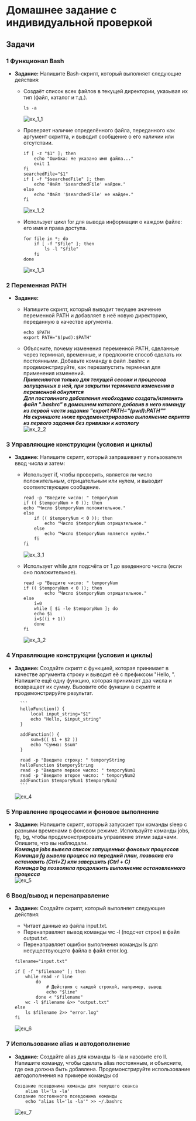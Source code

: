 # Домашнее задание с индивидуальной проверкой
##  Задачи
###   1 Функционал Bash

* **Задание:** Напишите Bash-скрипт, который выполняет следующие действия:
    -	Создаёт список всех файлов в текущей директории, указывая их тип (файл, каталог и т.д.).<br />
        
        ```
        ls -a
        ```
        ![ex_1_1](HW_1_1.PNG)
    -  Проверяет наличие определённого файла, переданного как аргумент скрипта, и выводит сообщение о его наличии или отсутствии.<br />

        ```
        if [ -z "$1" ]; then
            echo "Ошибка: Не указано имя файла..."
            exit 1
        fi
        searchedFile="$1"
        if [ -f "$searchedFile" ]; then 
            echo "Файл '$searchedFile' найден."
        else
            echo "Файл '$searchedFile' не найден."
        fi
        ```
        ![ex_1_2](HW_1_2.PNG)

    -  Использует цикл for для вывода информации о каждом файле: его имя и права доступа.<br />
        
        ```
        for file in *; do
            if [ -f "$file" ]; then
                ls -l "$file"
            fi
        done
        ```
        ![ex_1_3](HW_1_3.PNG)
###   2 Переменная PATH
* **Задание:**
    -	Напишите скрипт, который выводит текущее значение переменной PATH и добавляет в неё новую директорию, переданную в качестве аргумента.

        ```
        echo $PATH
        export PATH="$(pwd):$PATH"
        ```
    
    -	Объясните, почему изменения переменной PATH, сделанные через терминал, временные, и предложите способ сделать их постоянными. Добавьте команду в файл .bashrc и продемонстрируйте, как перезапустить терминал для применения изменений.<br />
    <b><i>Применяются только для текущей сессии и процессов запущенных в ней, при закрытии терминала  изменения в переменной обнулятся<br />
    Для постоянного добавления необходимо создать/изменить файл ".bashrc" в домашнем каталоге добавив в него команду из первой части задания "export PATH="$(pwd):$PATH""<br />
    На скриншоте ниже продемонстрировано выполнение скрипта из первого задания без привязки к каталогу</b></i><br />
    ![ex_2_2](HW_2_2.PNG)
###   3 Управляющие конструкции (условия и циклы)
* **Задание:** Напишите скрипт, который запрашивает у пользователя ввод числа и затем:
    -	Использует if, чтобы проверить, является ли число положительным, отрицательным или нулем, и выводит соответствующее сообщение.

        ```
        read -p "Введите число: " temporyNum
        if (( $temporyNum > 0 )); then
        echo "Число $temporyNum положительное."
        else
            if (( $temporyNum < 0 )); then
                echo "Число $temporyNum отрицательное."
            else
                echo "Число $temporyNum является нулём."
            fi
        fi
        ```
        ![ex_3_1](HW_3_1.PNG)
    -	Использует while для подсчёта от 1 до введенного числа (если оно положительное).

        ```
        read -p "Введите число: " temporyNum
        if (( $temporyNum < 0 )); then
                echo "Число $temporyNum отрицательное."
        else
            i=0
            while [ $i -le $temporyNum ]; do
            echo $i
            i=$((i + 1))
            done
        fi
        ```
        ![ex_3_2](HW_3_2.PNG)
###   4 Управляющие конструкции (условия и циклы)
* **Задание:** Создайте скрипт с функцией, которая принимает в качестве аргумента строку и выводит её с префиксом "Hello, ". Напишите ещё одну функцию, которая принимает два числа и возвращает их сумму. Вызовите обе функции в скрипте и продемонстрируйте результат.

        ```
        helloFunction() {
            local input_string="$1"
            echo "Hello, $input_string"
        }

        addFunction() {
            sum=$(( $1 + $2 ))
            echo "Сумма: $sum"
        }

        read -p "Введите строку: " temporyString
        helloFunction $temporyString
        read -p "Введите первое число: " temporyNum1
        read -p "Введите второе число: " temporyNum2
        addFunction $temporyNum1 $temporyNum2
        ```

    ![ex_4](HW_4.PNG)
###   5 Управление процессами и фоновое выполнение
* **Задание:** Напишите скрипт, который запускает три команды sleep с разными временами в фоновом режиме. Используйте команды jobs, fg, bg, чтобы продемонстрировать управление этими задачами. Опишите, что вы наблюдали.<br />
    <b><i>
    Команда jobs вывела список запущенных фоновых процессов<br />
    Команда fg вывела процесс на передний план, позволив его остановить (Ctrl+Z) или завершить (Ctrl + C)<br />
    Команда bg позволила продолжить выполнение остановленного процесса
    </b></i><br />
    ![ex_5](HW_5.PNG)
###   6 Ввод/вывод и перенаправление
* **Задание:** Создайте скрипт, который выполняет следующие действия:
    -	Читает данные из файла input.txt.
    -	Перенаправляет вывод команды wc -l (подсчет строк) в файл output.txt.
    -	Перенаправляет ошибки выполнения команды ls для несуществующего файла в файл error.log.
    
    ```
    filename="input.txt"

    if [ -f "$filename" ]; then
        while read -r line
            do
                # Действия с каждой строкой, например, вывод
                echo "$line"
            done < "$filename"
        wc -l $filename &>> "output.txt"
    else
        ls $filename 2>> "error.log"
    fi
    ```
    ![ex_6](HW_6.PNG)
###   7 Использование alias и автодополнение
* **Задание:** Создайте alias для команды ls -la и назовите его ll. Напишите команду, чтобы сделать alias постоянным, и объясните, где она должна быть добавлена. Продемонстрируйте использование автодополнения на примере команды cd

    ```
    Создание псевдонима команды для текущего сеанса
        alias ll='ls -la'
    Создание постоянного псевдонима команды
        echo "alias ll='ls -la'" >> ~/.bashrc
    ```
    ![ex_7](HW_7.PNG)

